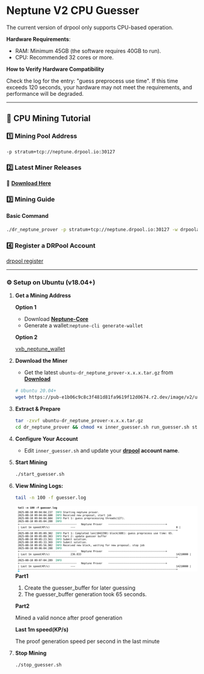 # **Neptune V2 CPU Guesser**  

The current version of ​drpool​ only supports ​CPU-based operation.

**​Hardware Requirements**:​

- ​RAM: Minimum ​45GB​ (the software requires ​40GB​ to run).
- CPU: Recommended ​32 cores or more.

**How to Verify Hardware Compatibility**

Check the log for the entry: ​​"guess preprocess use time"​.
If this time exceeds ​120 seconds, your hardware ​may not meet the requirements, and performance will be degraded.

---

## **📌 CPU Mining Tutorial**  

### **1️⃣ Mining Pool Address**  
```bash
-p stratum+tcp://neptune.drpool.io:30127
```

### **2️⃣ Latest Miner Releases**  
🔗 **[Download Here](https://github.com/0xdrpool/neptune_v2_cpu_guesser/blob/main/download.md)**  

### **3️⃣ Mining Guide**  

#### **Basic Command**  
```bash
./dr_neptune_prover -p stratum+tcp://neptune.drpool.io:30127 -w drpoolaccount.xxx
```

### **4️⃣ Register a DRPool Account​**  

[drpool register](https://drpool.io/user/register)

---

### **⚙️ Setup on Ubuntu (v18.04+)**  

1. **Get a Mining Address**
   
   **Option 1**
   - Download **[Neptune-Core](https://github.com/Neptune-Crypto/neptune-core/releases/latest)**  
   - Generate a wallet:`neptune-cli generate-wallet`
   
   **Option 2**
   
   [vxb_neptune_wallet](https://github.com/VxBlocks/vxb_neptune_wallet)

1. **Download the Miner**  
   - Get the latest `ubuntu-dr_neptune_prover-x.x.x.tar.gz` from **[Download](https://github.com/0xdrpool/neptune_v2_cpu_guesser/blob/main/download.md)**
   ```bash
   # Ubuntu 20.04+
   wget https://pub-e1b06c9c8c3f481d81fa9619f12d0674.r2.dev/image/v2/ubuntu_20-dr_neptune_prover-2.0.2.tar.gz
   ```
     
3. **Extract & Prepare**  
   ```bash
   tar -zxvf ubuntu-dr_neptune_prover-x.x.x.tar.gz
   cd dr_neptune_prover && chmod +x inner_guesser.sh run_guesser.sh stop_guesser.sh dr_neptune_prover
   ```

4. **Configure Your Account**  
   - Edit `inner_guesser.sh` and update your **[drpool](https://drpool.io) account name**.  

5. **Start Mining**  
   ```bash
   ./start_guesser.sh
   ```
6. **View Mining Logs:**
   ```bash
   tail -n 100 -f guesser.log
   ```
   ![alt text](image.png)
   **Part1**
   1. ​Create the guesser_buffer for later guessing​
   2. The guesser_buffer generation took ​65 seconds.
   
   **Part2**
   
   Mined a valid nonce after proof generation

   **Last 1m speed(KP/s)**

   The proof generation speed per second in the last minute
  
7. **Stop Mining**
   ```bash
   ./stop_guesser.sh
   ```
   
